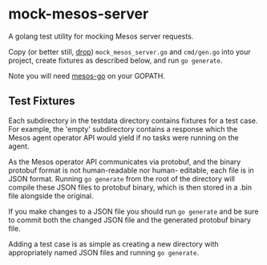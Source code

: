 # mock-mesos-server

A golang test utility for mocking Mesos server requests. 

Copy (or better still, [drop](https://github.com/matryer/drop)) `mock_mesos_server.go` and `cmd/gen.go` into your
project, create fixtures as described below, and run `go generate`. 

Note you will need [mesos-go](https://github.com/mesos/mesos-go) on your GOPATH. 

## Test Fixtures

Each subdirectory in the testdata directory contains fixtures for a test case. For example, the 'empty' subdirectory 
contains a response which the Mesos agent operator API would yield if no tasks were running on the agent. 

As the Mesos operator API communicates via protobuf, and the binary protobuf format is not human-readable nor human-
editable, each file is in JSON format. Running `go generate` from the root of the directory will compile these JSON
files to protobuf binary, which is then stored in a .bin file alongside the original. 

If you make changes to a JSON file you should run `go generate` and be sure to commit both the changed JSON file and 
the generated protobuf binary file. 

Adding a test case is as simple as creating a new directory with appropriately named JSON files and running `go
generate`. 



